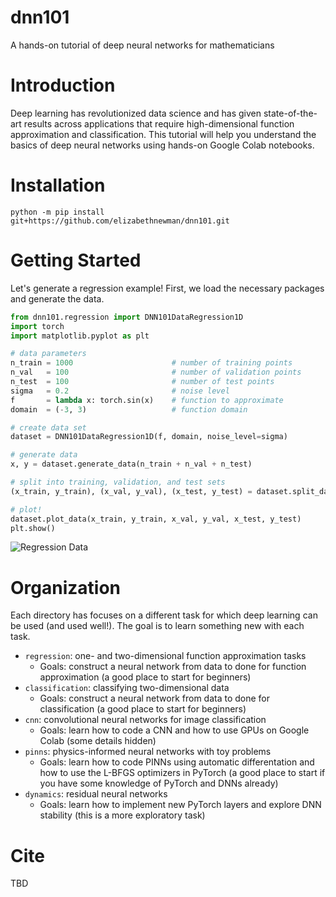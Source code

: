 # dnn101
A hands-on tutorial of deep neural networks for mathematicians

# Introduction

Deep learning has revolutionized data science and has given state-of-the-art results across applications that require high-dimensional function approximation and classification. This tutorial will help you understand the basics of deep neural networks using hands-on Google Colab notebooks.

# Installation

```console
python -m pip install git+https://github.com/elizabethnewman/dnn101.git
```

# Getting Started

Let's generate a regression example!  First, we load the necessary packages and generate the data.

```python
from dnn101.regression import DNN101DataRegression1D
import torch
import matplotlib.pyplot as plt

# data parameters
n_train = 1000                      # number of training points
n_val   = 100                       # number of validation points
n_test  = 100                       # number of test points
sigma   = 0.2                       # noise level
f       = lambda x: torch.sin(x)    # function to approximate
domain  = (-3, 3)                   # function domain

# create data set
dataset = DNN101DataRegression1D(f, domain, noise_level=sigma)

# generate data
x, y = dataset.generate_data(n_train + n_val + n_test)

# split into training, validation, and test sets
(x_train, y_train), (x_val, y_val), (x_test, y_test) = dataset.split_data(x, y, n_train=n_train, n_val=n_val)

# plot!
dataset.plot_data(x_train, y_train, x_val, y_val, x_test, y_test)
plt.show()
```
![Regression Data](docs/figs/getting_started_regression_data.jpg)

# Organization

Each directory has focuses on a different task for which deep learning can be used (and used well!).  The goal is to learn something new with each task.  

* ```regression```: one- and two-dimensional function approximation tasks
    * Goals: construct a neural network from data to done for function approximation (a good place to start for beginners)
* ```classification```: classifying two-dimensional data
    * Goals: construct a neural network from data to done for classification (a good place to start for beginners)
* ```cnn```: convolutional neural networks for image classification
    * Goals: learn how to code a CNN and how to use GPUs on Google Colab (some details hidden)
* ```pinns```: physics-informed neural networks with toy problems
    *  Goals: learn how to code PINNs using automatic differentation and how to use the L-BFGS optimizers in PyTorch (a good place to start if you have some knowledge of PyTorch and DNNs already)
* ```dynamics```: residual neural networks
    * Goals: learn how to implement new PyTorch layers and explore DNN stability (this is a more exploratory task)


# Cite

TBD

